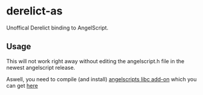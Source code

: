 # derelict-as

Unoffical Derelict binding to AngelScript.

## Usage
This will not work right away without editing the angelscript.h file in the newest angelscript release.

Aswell, you need to compile (and install) [angelscripts libc add-on](http://www.angelcode.com/angelscript/sdk/docs/manual/doc_addon_clib.html) which you can get [here](http://www.angelcode.com/angelscript/extras/angelscript_clib.zip)